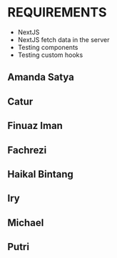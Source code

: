 # REQUIREMENTS

- NextJS
- NextJS fetch data in the server
- Testing components
- Testing custom hooks

## Amanda Satya

## Catur

## Finuaz Iman

## Fachrezi

## Haikal Bintang

## Iry

## Michael

## Putri

